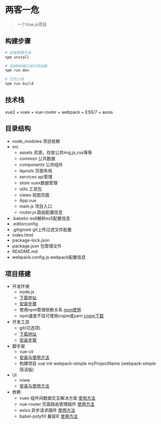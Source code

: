 # 两客一危

> 一个Vue.js项目

## 构建步骤

``` bash
# 安装依赖关系
npm install

# 在8080端口进行热加载
npm run dev

# 打包上线
npm run build
```

## 技术栈

vue2 + vuex + vue-router + webpack + ES6/7 + axios 

## 目录结构
* node_modules	项目依赖 
* src
	* assets 资源，存放公共img,js,css等等
	* common 公共数据
	* components 公共组件
	* layouts 页面布局
	* services api管理
	* store vuex数据管理
	* utils 工具包
	* views 视图页面
	* App.vue
	* main.js 项目入口
	* router.js 路由配置信息
* .babelrc	es6解析es5配置信息
* .editorconfig
* .gitignore git上传过滤文件配置
* index.html 
* package-lock.json
* package.json 包管理文件
* README.md
* webpack.config.js webpack配置信息

## 项目搭建

* 开发环境
	* node.js
	* [下载地址](https://nodejs.org/en/)
	* [安装步骤](http://www.runoob.com/nodejs/nodejs-install-setup.html)
	* 使用npm管理依赖关系	[npm使用](http://www.runoob.com/nodejs/nodejs-npm.html)
	* npm速度不佳可使用cnpm或yarn	[cnpm下载](http://npm.taobao.org/)
* 开发工具
	* git(可选项)
	* [下载地址](https://git-scm.com/)
	* [安装步骤](https://www.liaoxuefeng.com/wiki/0013739516305929606dd18361248578c67b8067c8c017b000/00137396287703354d8c6c01c904c7d9ff056ae23da865a000)
* 脚手架
	* vue-cli
	* [安装与使用方法](https://www.npmjs.com/package/vue-cli)
	* 构建项目 vue init webpack-simple myProjectName (webpack-simple 简洁版)
* UI
	* iview
	* [安装与使用方法](https://www.iviewui.com/docs/guide/install)
* 依赖
	* vuex 组件间数据交互解决方案 [使用方法](https://vuex.vuejs.org/zh-cn/installation.html)
	* vue-router 页面路由管理插件 [使用方法](https://router.vuejs.org/zh-cn/installation.html)
	* axios 异步请求插件 [使用方法](https://www.kancloud.cn/yunye/axios/234845)
	* babel-polyfill 兼容IE [使用方法](https://babeljs.io/docs/usage/polyfill/)
